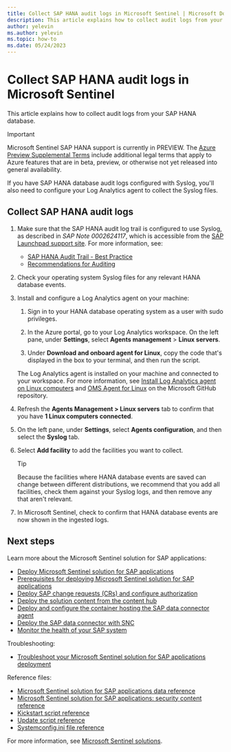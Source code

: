 ```yaml
---
title: Collect SAP HANA audit logs in Microsoft Sentinel | Microsoft Docs
description: This article explains how to collect audit logs from your SAP HANA database.
author: yelevin
ms.author: yelevin
ms.topic: how-to
ms.date: 05/24/2023
---
```


# Collect SAP HANA audit logs in Microsoft Sentinel

This article explains how to collect audit logs from your SAP HANA database.

> [!IMPORTANT]
> Microsoft Sentinel SAP HANA support is currently in PREVIEW. The [Azure Preview Supplemental Terms](https://azure.microsoft.com/support/legal/preview-supplemental-terms/) include additional legal terms that apply to Azure features that are in beta, preview, or otherwise not yet released into general availability.

If you have SAP HANA database audit logs configured with Syslog, you'll also need to configure your Log Analytics agent to collect the Syslog files.

## Collect SAP HANA audit logs

1. Make sure that the SAP HANA audit log trail is configured to use Syslog, as described in *SAP Note 0002624117*, which is accessible from the [SAP Launchpad support site](https://launchpad.support.sap.com/#/notes/0002624117). For more information, see:

    - [SAP HANA Audit Trail - Best Practice](https://help.sap.com/docs/SAP_HANA_PLATFORM/b3ee5778bc2e4a089d3299b82ec762a7/35eb4e567d53456088755b8131b7ed1d.html?version=2.0.03)
    - [Recommendations for Auditing](https://help.sap.com/viewer/742945a940f240f4a2a0e39f93d3e2d4/2.0.05/en-US/5c34ecd355e44aa9af3b3e6de4bbf5c1.html)

1. Check your operating system Syslog files for any relevant HANA database events.

1. Install and configure a Log Analytics agent on your machine:

    1. Sign in to your HANA database operating system as a user with sudo privileges.  

    1. In the Azure portal, go to your Log Analytics workspace. On the left pane, under **Settings**, select **Agents management** > **Linux servers**.  

    1. Under **Download and onboard agent for Linux**, copy the code that's displayed in the box to your terminal, and then run the script.

    The Log Analytics agent is installed on your machine and connected to your workspace. For more information, see [Install Log Analytics agent on Linux computers](../../azure-monitor/agents/agent-linux.md) and [OMS Agent for Linux](https://github.com/microsoft/OMS-Agent-for-Linux) on the Microsoft GitHub repository.

1. Refresh the **Agents Management > Linux servers** tab to confirm that you have **1 Linux computers connected**.

1. On the left pane, under **Settings**, select **Agents configuration**, and then select the **Syslog** tab.

1. Select **Add facility** to add the facilities you want to collect. 

    > [!TIP]
    > Because the facilities where HANA database events are saved can change between different distributions, we recommend that you add all facilities, check them against your Syslog logs, and then remove any that aren't relevant.
    >

1. In Microsoft Sentinel, check to confirm that HANA database events are now shown in the ingested logs.

## Next steps

Learn more about the Microsoft Sentinel solution for SAP applications:

- [Deploy Microsoft Sentinel solution for SAP applications](deployment-overview.md)
- [Prerequisites for deploying Microsoft Sentinel solution for SAP applications](prerequisites-for-deploying-sap-continuous-threat-monitoring.md)
- [Deploy SAP change requests (CRs) and configure authorization](preparing-sap.md)
- [Deploy the solution content from the content hub](deploy-sap-security-content.md)
- [Deploy and configure the container hosting the SAP data connector agent](deploy-data-connector-agent-container.md)
- [Deploy the SAP data connector with SNC](configure-snc.md)
- [Monitor the health of your SAP system](../monitor-sap-system-health.md)

Troubleshooting:

- [Troubleshoot your Microsoft Sentinel solution for SAP applications deployment](sap-deploy-troubleshoot.md)

Reference files:

- [Microsoft Sentinel solution for SAP applications data reference](sap-solution-log-reference.md)
- [Microsoft Sentinel solution for SAP applications: security content reference](sap-solution-security-content.md)
- [Kickstart script reference](reference-kickstart.md)
- [Update script reference](reference-update.md)
- [Systemconfig.ini file reference](reference-systemconfig.md)

For more information, see [Microsoft Sentinel solutions](../sentinel-solutions.md).


